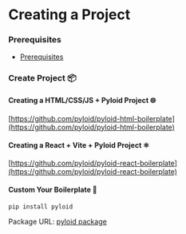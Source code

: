 # Creating a Project

### Prerequisites

* [Prerequisites](prerequisites.md)

### Create Project 📦

#### Creating a HTML/CSS/JS + Pyloid Project 🌐

[https://github.com/pyloid/pyloid-html-boilerplate](https://github.com/pyloid/pyloid-html-boilerplate)

#### Creating a React + Vite + Pyloid Project ⚛️

[https://github.com/pyloid/pyloid-react-boilerplate](https://github.com/pyloid/pyloid-react-boilerplate)

#### Custom Your Boilerplate 🔨

```
pip install pyloid
```

Package URL: [pyloid package](https://pypi.org/project/pyloid/)
